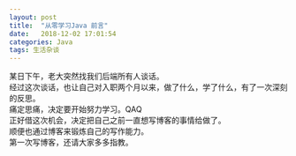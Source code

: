 ```yaml
---
layout: post
title:  "从零学习Java 前言"
date:   2018-12-02 17:01:54
categories: Java
tags: 生活杂谈
---
```



某日下午，老大突然找我们后端所有人谈话。  
经过这次谈话，也让自己对入职两个月以来，做了什么，学了什么，有了一次深刻的反思。  
痛定思痛，决定要开始努力学习。QAQ  
正好借这次机会，决定把自己之前一直想写博客的事情给做了。   
顺便也通过博客来锻炼自己的写作能力。  
第一次写博客，还请大家多多指教。  
